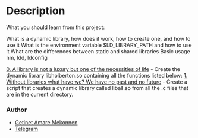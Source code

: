 # Description
What you should learn from this project:

What is a dynamic library, how does it work, how to create one, and how to use it What is the environment variable $LD_LIBRARY_PATH and how to use it What are the differences between static and shared libraries Basic usage nm, ldd, ldconfig

[0. A library is not a luxury but one of the necessities of life](https://github.com/getinet1221/alx-low_level_programming/blob/master/0x18-dynamic_libraries/libdynamic.so)
	- Create the dynamic library libholberton.so containing all the functions listed below:
[1. Without libraries what have we? We have no past and no future](https://github.com/getinet1221/alx-low_level_programming/blob/master/0x18-dynamic_libraries/libdynamic.so)
	- Create a script that creates a dynamic library called liball.so from all the .c files that are in the current directory.
### Author
- [Getinet Amare Mekonnen](https://www.github.com/getinet1221)
- [Telegram](https://t.me/gama2112)
